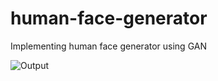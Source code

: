# human-face-generator

Implementing human face generator using GAN




![Output](https://github.com/sreeja-g/human-face-generator/blob/master/human-face-generator.gif)
